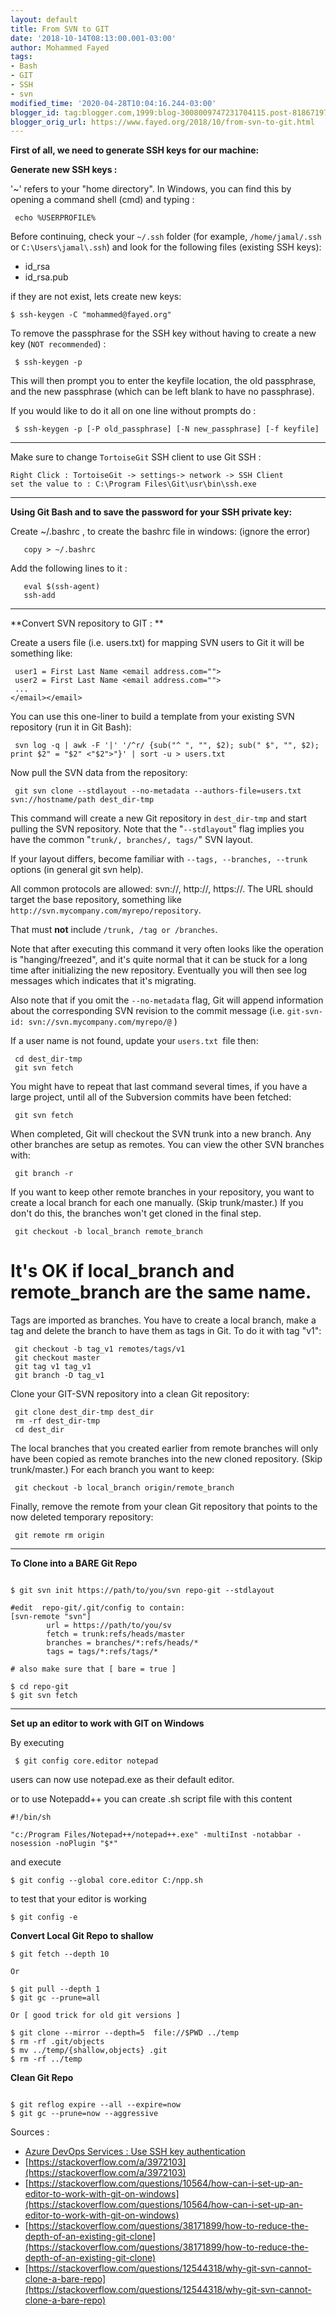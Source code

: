 ```yaml
---
layout: default
title: From SVN to GIT
date: '2018-10-14T08:13:00.001-03:00'
author: Mohammed Fayed
tags:
- Bash
- GIT
- SSH
- svn
modified_time: '2020-04-28T10:04:16.244-03:00'
blogger_id: tag:blogger.com,1999:blog-3008009747231704115.post-8186719725264084597
blogger_orig_url: https://www.fayed.org/2018/10/from-svn-to-git.html
---
```



**First of all, we need to generate SSH keys for our machine:**

**Generate new SSH keys :**

'~' refers to your "home directory".
In Windows, you can find this by opening a command shell (cmd) and typing :

```shell
 echo %USERPROFILE%
```

Before continuing, check your `~/.ssh` folder (for example, `/home/jamal/.ssh` or `C:\Users\jamal\.ssh`) and look for the following files (existing SSH keys):


- id_rsa 
- id_rsa.pub 

if they are not exist, lets create new keys:

```shell
$ ssh-keygen -C "mohammed@fayed.org"
```

To remove the passphrase for the SSH key without having to create a new key (`NOT recommended`) :


```shell
 $ ssh-keygen -p
```

This will then prompt you to enter the keyfile location, the old passphrase, and the new passphrase (which can be left blank to have no passphrase).

If you would like to do it all on one line without prompts do :



```shell
 $ ssh-keygen -p [-P old_passphrase] [-N new_passphrase] [-f keyfile]
```

---

Make sure to change `TortoiseGit` SSH client to use Git SSH :



```
Right Click : TortoiseGit -> settings-> network -> SSH Client
set the value to : C:\Program Files\Git\usr\bin\ssh.exe
```

---

**Using Git Bash and to save the password for your SSH private key:**


Create ~/.bashrc , to create the bashrc file in windows: (ignore the error)


```shell
   copy > ~/.bashrc
```



Add the following lines to it :

```shell
   eval $(ssh-agent)
   ssh-add
```

--- 

**Convert SVN repository to GIT : **

Create a users file (i.e. users.txt) for mapping SVN users to Git it will be something like:




```shell
 user1 = First Last Name <email address.com="">
 user2 = First Last Name <email address.com="">
 ...
</email></email>
```

You can use this one-liner to build a template from your existing SVN repository (run it in Git Bash):



```shell
 svn log -q | awk -F '|' '/^r/ {sub("^ ", "", $2); sub(" $", "", $2); print $2" = "$2" <"$2">"}' | sort -u > users.txt
```

Now pull the SVN data from the repository:



```shell
 git svn clone --stdlayout --no-metadata --authors-file=users.txt svn://hostname/path dest_dir-tmp 
```

This command will create a new Git repository in `dest_dir-tmp` and start pulling the SVN repository. Note that the "`--stdlayout`" flag implies you have the common "`trunk/, branches/, tags/`" SVN layout.

If your layout differs, become familiar with `--tags, --branches, --trunk` options (in general git svn help).

All common protocols are allowed: svn://, http://, https://. The URL should target the base repository, something like `http://svn.mycompany.com/myrepo/repository`.

That must **not** include `/trunk, /tag or /branches`.

Note that after executing this command it very often looks like the operation is "hanging/freezed", and it's quite normal that it can be stuck for a long time after initializing the new repository. Eventually you will then see log messages which indicates that it's migrating.

Also note that if you omit the `--no-metadata` flag, Git will append information about the corresponding SVN revision to the commit message (i.e. `git-svn-id: svn://svn.mycompany.com/myrepo/`<branchname trunk="">`@`<revisionnumber> <repository uuid="">)

If a user name is not found, update your `users.txt `file then:

</repository></revisionnumber></branchname>
<branchname trunk=""><revisionnumber><repository uuid=""></repository></revisionnumber></branchname>

```shell
 cd dest_dir-tmp
 git svn fetch
```


You might have to repeat that last command several times, if you have a large project, until all of the Subversion commits have been fetched:

 


```shell
 git svn fetch
```


When completed, Git will checkout the SVN trunk into a new branch. Any other branches are setup as remotes. You can view the other SVN branches with:

 


```shell
 git branch -r
```


If you want to keep other remote branches in your repository, you want to create a local branch for each one manually. (Skip trunk/master.) If you don't do this, the branches won't get cloned in the final step.

 


```shell
 git checkout -b local_branch remote_branch
```


# It's OK if local_branch and remote_branch are the same name.

Tags are imported as branches. You have to create a local branch, make a tag and delete the branch to have them as tags in Git. To do it with tag "v1":

 


```shell
 git checkout -b tag_v1 remotes/tags/v1
 git checkout master
 git tag v1 tag_v1
 git branch -D tag_v1
```


Clone your GIT-SVN repository into a clean Git repository:

 


```shell
 git clone dest_dir-tmp dest_dir
 rm -rf dest_dir-tmp
 cd dest_dir
```


The local branches that you created earlier from remote branches will only have been copied as remote branches into the new cloned repository. (Skip trunk/master.) For each branch you want to keep:

 


```shell
 git checkout -b local_branch origin/remote_branch
```


Finally, remove the remote from your clean Git repository that points to the now deleted temporary repository:

```shell
 git remote rm origin
```



---
**To Clone into a BARE Git Repo**

```shell
 
$ git svn init https://path/to/you/svn repo-git --stdlayout 

#edit  repo-git/.git/config to contain:
[svn-remote "svn"]
        url = https://path/to/you/sv
        fetch = trunk:refs/heads/master
        branches = branches/*:refs/heads/*
        tags = tags/*:refs/tags/*

# also make sure that [ bare = true ]

$ cd repo-git
$ git svn fetch

```

---

**Set up an editor to work with GIT on Windows**

By executing

```shell
 $ git config core.editor notepad
```

users can now use notepad.exe as their default editor.

or to use Notepadd++ you can create .sh script file with this content

```shell
#!/bin/sh

"c:/Program Files/Notepad++/notepad++.exe" -multiInst -notabbar -nosession -noPlugin "$*"
```


and execute
```shell
$ git config --global core.editor C:/npp.sh
```

to test that your editor is working
```shell
$ git config -e
```


**Convert Local Git Repo to shallow**
```shell
$ git fetch --depth 10

Or

$ git pull --depth 1
$ git gc --prune=all

Or [ good trick for old git versions ]

$ git clone --mirror --depth=5  file://$PWD ../temp
$ rm -rf .git/objects
$ mv ../temp/{shallow,objects} .git
$ rm -rf ../temp

```
**Clean Git Repo**
```shell
 
$ git reflog expire --all --expire=now
$ git gc --prune=now --aggressive
```


Sources :
- [Azure DevOps Services : Use SSH key authentication](https://docs.microsoft.com/en-us/azure/devops/repos/git/use-ssh-keys-to-authenticate?view=vsts)
- [https://stackoverflow.com/a/3972103](https://stackoverflow.com/a/3972103)
- [https://stackoverflow.com/questions/10564/how-can-i-set-up-an-editor-to-work-with-git-on-windows](https://stackoverflow.com/questions/10564/how-can-i-set-up-an-editor-to-work-with-git-on-windows) 
- [https://stackoverflow.com/questions/38171899/how-to-reduce-the-depth-of-an-existing-git-clone](https://stackoverflow.com/questions/38171899/how-to-reduce-the-depth-of-an-existing-git-clone) 
- [https://stackoverflow.com/questions/12544318/why-git-svn-cannot-clone-a-bare-repo](https://stackoverflow.com/questions/12544318/why-git-svn-cannot-clone-a-bare-repo)

